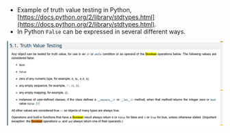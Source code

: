 * Example of truth value testing in Python, [https://docs.python.org/2/library/stdtypes.html](https://docs.python.org/2/library/stdtypes.html).
* In Python `False` can be expressed in several different ways.

![./20161118-0307-cet-example-of-truth-value-testing-in-python-1.png](./20161118-0307-cet-example-of-truth-value-testing-in-python-1.png)
